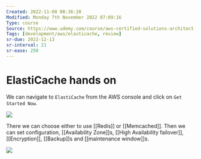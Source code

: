 ```yaml
---
Created: 2022-11-08 08:36:20
Modified: Monday 7th November 2022 07:09:16
Type: course
Source: https://www.udemy.com/course/aws-certified-solutions-architect-associate-saa-c01/?xref=E0Aed11STH4LPUQvCz0GJFABTmM=
Tags: [development/aws/elasticache, review]
sr-due: 2022-12-13
sr-interval: 21
sr-ease: 250
---
```


# ElastiCache hands on

We can navigate to `ElastiCache` from the AWS console and click on `Get Started Now`.

![](2019-12-30-09-42-10.png)

There we can choose either to use [[Redis]] or [[Memcached]]. Then we can set configuration, [[Availability Zone]]s, [[High Availability failover]], [[Encryption]], [[Backup]]s and [[maintenance window]]s.

![](2019-12-30-09-45-41.png)